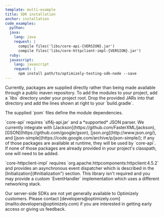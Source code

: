 ```yaml
---
template: multi-example
title: SDK installation
anchor: installation
code_examples:
  python:
  java:
    lang: java
    request: |
      compile files('libs/core-api-{VERSION}.jar')
      compile files('libs/core-httpclient-impl-{VERSION}.jar')
  ruby:
  javascript:
    lang: javascript
    request: |
      npm install path/to/optimizely-testing-sdk-node --save
---
```


<div class="hidden" data-toggle-section="java-code">
Currently, packages are supplied directly rather than being made available through a public maven repository. To add the modules to your project, add a `libs` directory under your project root. Drop the provided JARs into that directory and add the lines shown at right to your `build.gradle`.
</div>

<p>

<div class="hidden" data-toggle-section="java-code">
The supplied `pom` files define the module dependencies.
</div>

<p>

<div class="hidden" data-toggle-section="java-code">
`core-api` requires `slf4j-api.jar` and a *supported* JSON parser. We currently integrate with [Jackson](https://github.com/FasterXML/jackson), [GSON](https://github.com/google/gson), [json.org](http://www.json.org/), and [json-simple](https://code.google.com/archive/p/json-simple/); if any of those packages are available at runtime, they will be used by `core-api`. If none of those packages are already provided in your project's classpath, one will need to be added.
</div>

<p>

<div class="hidden" data-toggle-section="java-code">
`core-httpclient-impl` requires `org.apache.httpcomponents:httpclient:4.5.2` and provides an asynchronous event dispatcher which is described in the [Initialization](#initialization") section. This library isn't required and you may provide a custom `EventHandler` implementation which uses a different networking stack.
</div>

<p>

<div class="attention attention--warning push--bottom">
Our server-side SDKs are not yet generally available to Optimizely customers. Please contact [developers@optimizely.com](mailto:developers@optimizely.com) if you are interested in getting early access or giving us feedback.
</div>
